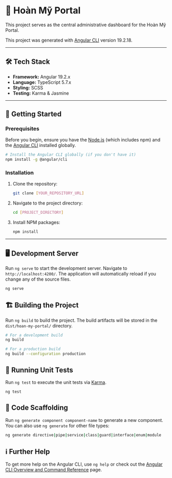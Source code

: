 # 🏥 Hoàn Mỹ Portal

This project serves as the central administrative dashboard for the Hoàn Mỹ Portal.

This project was generated with [Angular CLI](https://github.com/angular/angular-cli) version 19.2.18.

---

## 🛠️ Tech Stack

* **Framework:** Angular 19.2.x
* **Language:** TypeScript 5.7.x
* **Styling:** SCSS
* **Testing:** Karma & Jasmine

---

## 🚀 Getting Started

### Prerequisites

Before you begin, ensure you have the [Node.js](https://nodejs.org/) (which includes npm) and the [Angular CLI](https://angular.dev/tools/cli) installed globally.

```bash
# Install the Angular CLI globally (if you don't have it)
npm install -g @angular/cli
````

### Installation

1.  Clone the repository:
    ```bash
    git clone [YOUR_REPOSITORY_URL]
    ```
2.  Navigate to the project directory:
    ```bash
    cd [PROJECT_DIRECTORY]
    ```
3.  Install NPM packages:
    ```bash
    npm install
    ```

-----

## 🖥️ Development Server

Run `ng serve` to start the development server. Navigate to `http://localhost:4200/`. The application will automatically reload if you change any of the source files.

```bash
ng serve
```

## 🏗️ Building the Project

Run `ng build` to build the project. The build artifacts will be stored in the `dist/hoan-my-portal/` directory.

```bash
# For a development build
ng build

# For a production build
ng build --configuration production
```

## 🧪 Running Unit Tests

Run `ng test` to execute the unit tests via [Karma](https://karma-runner.github.io).

```bash
ng test
```

## 🧩 Code Scaffolding

Run `ng generate component component-name` to generate a new component. You can also use `ng generate` for other file types:

```bash
ng generate directive|pipe|service|class|guard|interface|enum|module
```

## ℹ️ Further Help

To get more help on the Angular CLI, use `ng help` or check out the [Angular CLI Overview and Command Reference](https://angular.dev/tools/cli) page.
